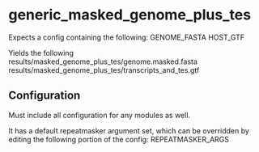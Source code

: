 # generic_masked_genome_plus_tes

Expects a config containing the following:
    GENOME_FASTA
    HOST_GTF

Yields the following
    results/masked_genome_plus_tes/genome.masked.fasta
    results/masked_genome_plus_tes/transcripts_and_tes.gtf

## Configuration

Must include all configuration for any modules as well.

It has a default repeatmasker argument set, which can be overridden by editing the following portion of the config:
    REPEATMASKER_ARGS

